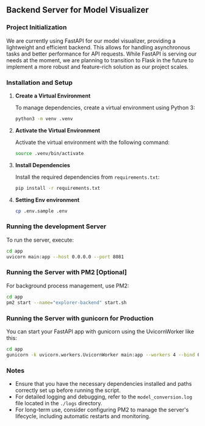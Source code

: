 ## Backend Server for Model Visualizer

### Project Initialization

We are currently using FastAPI for our model visualizer, providing a lightweight and efficient backend. This allows for handling asynchronous tasks and better performance for API requests. While FastAPI is serving our needs at the moment, we are planning to transition to Flask in the future to implement a more robust and feature-rich solution as our project scales.

### Installation and Setup

1. **Create a Virtual Environment**

   To manage dependencies, create a virtual environment using Python 3:

   ```bash
   python3 -m venv .venv
   ```

2. **Activate the Virtual Environment**

   Activate the virtual environment with the following command:

   ```bash
   source .venv/bin/activate
   ```

3. **Install Dependencies**

   Install the required dependencies from `requirements.txt`:

   ```bash
   pip install -r requirements.txt
   ```
4. **Setting Env environment**

   ```bash
   cp .env.sample .env
   ```
### Running the development Server

To run the server, execute:

```bash
cd app
uvicorn main:app --host 0.0.0.0 --port 8081
```

### Running the Server with PM2 [Optional]

For background process management, use PM2:

```bash
cd app
pm2 start --name="explorer-backend" start.sh
```

### Running the Server with gunicorn for Production

You can start your FastAPI app with gunicorn using the UvicornWorker like this:

```bash
cd app
gunicorn -k uvicorn.workers.UvicornWorker main:app --workers 4 --bind 0.0.0.0:8081
```

### Notes

- Ensure that you have the necessary dependencies installed and paths correctly set up before running the script.
- For detailed logging and debugging, refer to the `model_conversion.log` file located in the `./logs` directory.
- For long-term use, consider configuring PM2 to manage the server's lifecycle, including automatic restarts and monitoring.
